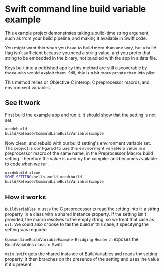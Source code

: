 # Swift command line build variable example

This example project demonstrates taking a build-time string argument, such as from your build pipeline, and making it available in Swift code.

You might want this when you have to build more than one way, but a build flag isn't sufficient because you need a string value, and you prefer that string to be embedded in the binary, not bundled with the app in a data file.

Keys built into a published app by this method are still discoverable by those who would exploit them. Still, this is a bit more private than Info.plist.

This method relies on Objective-C interop, C preprocessor macros, and environment variables.

## See it work

First build the example app and run it. It should show that the setting is not set.

```sh
xcodebuild
build/Release/CommandLineBuildVariableExample
```

Now clean, and rebuild with our build setting's environment variable set. The project is configured to use this environment variable's value in a preprocessor macro of the same name, in the Preprocessor Macros build setting. Therefore the value is used by the compiler and becomes available to code when we run.

```sh
xcodebuild clean
SOME_SETTING=hello-world xcodebuild
build/Release/CommandLineBuildVariableExample
```

## How it works

`BuildVariables.m` uses the C preprocessor to read the setting into in a string property, in a class with a shared instance property. If the setting isn't provided, the macro resolves to the empty string, so we treat that case as `nil`. We could also choose to fail the build in this case, if specifying the setting was required.

`CommandLineBuildVariableExample-Bridging-Header.h` exposes the BuildVariables class to Swift.

`main.swift` gets the shared instance of BuildVariables and reads the setting property. It then branches on the presence of the setting and uses the value if it's present.

